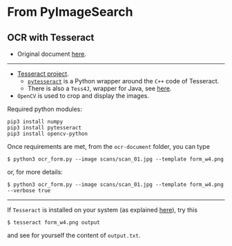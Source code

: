 # From PyImageSearch
## OCR with Tesseract
- Original document [here](https://www.pyimagesearch.com/2020/09/07/ocr-a-document-form-or-invoice-with-tesseract-opencv-and-python/).
---
- [Tesseract project](https://opensource.google/projects/tesseract).
    - [`pytesseract`](https://pypi.org/project/pytesseract/) is a Python wrapper around the `C++` code of Tesseract.
    - There is also a `Tess4J`, wrapper for Java, see [here](https://www.baeldung.com/java-ocr-tesseract).
- `OpenCV` is used to crop and display the images.

Required python modules:
```
pip3 install numpy
pip3 install pytesseract
pip3 install opencv-python
```
Once requirements are met, from the `ocr-document` folder, you can type
```
$ python3 ocr_form.py --image scans/scan_01.jpg --template form_w4.png
```
or, for more details: 
```
$ python3 ocr_form.py --image scans/scan_01.jpg --template form_w4.png --verbose true
``` 

---
If `Tesseract` is installed on your system (as explained [here](https://www.baeldung.com/java-ocr-tesseract)), try this
```
$ tesseract form_w4.png output
```
and see for yourself the content of `output.txt`.
